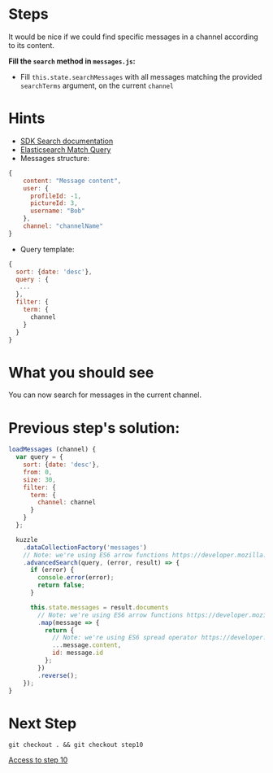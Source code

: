 # Steps

It would be nice if we could find specific messages in a channel according to its content.

**Fill the `search` method in `messages.js`:**

* Fill `this.state.searchMessages` with all messages matching the provided `searchTerms` argument, on the current `channel`

# Hints

* [SDK Search documentation](http://kuzzleio.github.io/sdk-documentation/#advancedsearch)
* [Elasticsearch Match Query](https://www.elastic.co/guide/en/elasticsearch/reference/1.7/query-dsl-match-query.html)
* Messages structure:

```javascript
{
    content: "Message content",
    user: {
      profileId: -1,
      pictureId: 3,
      username: "Bob"
    },
    channel: "channelName"
}
```
* Query template:

```javascript
{
  sort: {date: 'desc'},
  query : {
   ...
  },
  filter: {
    term: {
      channel
    }
  }
}
```

# What you should see

You can now search for messages in the current channel.

# Previous step's solution:
```javascript
loadMessages (channel) {
  var query = {
    sort: {date: 'desc'},
    from: 0,
    size: 30,
    filter: {
      term: {
        channel: channel
      }
    }
  };

  kuzzle
    .dataCollectionFactory('messages')
    // Note: we're using ES6 arrow functions https://developer.mozilla.org/en-US/docs/Web/JavaScript/Reference/Functions/Arrow_functions
    .advancedSearch(query, (error, result) => {
      if (error) {
        console.error(error);
        return false;
      }

      this.state.messages = result.documents
        // Note: we're using ES6 arrow functions https://developer.mozilla.org/en-US/docs/Web/JavaScript/Reference/Functions/Arrow_functions
        .map(message => {
          return {
            // Note: we're using ES6 spread operator https://developer.mozilla.org/en-US/docs/Web/JavaScript/Reference/Operators/Spread_operator
            ...message.content,
            id: message.id
          };
        })
        .reverse();
    });
}
```

# Next Step

```
git checkout . && git checkout step10
```

[Access to step 10](./step10.md)
